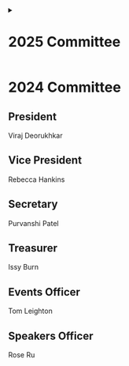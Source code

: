 
<details>
  <summary><h1>2025 Committee</h1></summary>
  
  ## President  
  
  Tom Leighton  
    
  ## Treasurer  
  
  Izak Dingley   
    
  ## Events Officer 
  
  Alex Bulloso  
   
  ## Speakers Officer 
  
  Naomi Gorringe  
</details>

# 2024 Committee  

## President  
  Viraj Deorukhkar  
  
## Vice President  
  Rebecca Hankins  
  
## Secretary  
  Purvanshi Patel  
  
## Treasurer  
  Issy Burn  
  
## Events Officer  
  Tom Leighton  
  
## Speakers Officer  
  Rose Ru  



